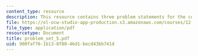 ```yaml
---
content_type: resource
description: This resource contains three problem statements for the course.
file: https://ol-ocw-studio-app-production.s3.amazonaws.com/courses/12-742-marine-chemistry-fall-2006/900faf761b138f8046d1becd43bb741d_problem_set_5.pdf
file_type: application/pdf
resourcetype: Document
title: problem_set_5.pdf
uid: 900faf76-1b13-8f80-46d1-becd43bb741d
---
```

